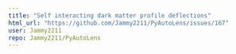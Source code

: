 ```yaml
---
title: "Self interacting dark matter profile deflections"
html_url: "https://github.com/Jammy2211/PyAutoLens/issues/167"
user: Jammy2211
repo: Jammy2211/PyAutoLens
---
```


